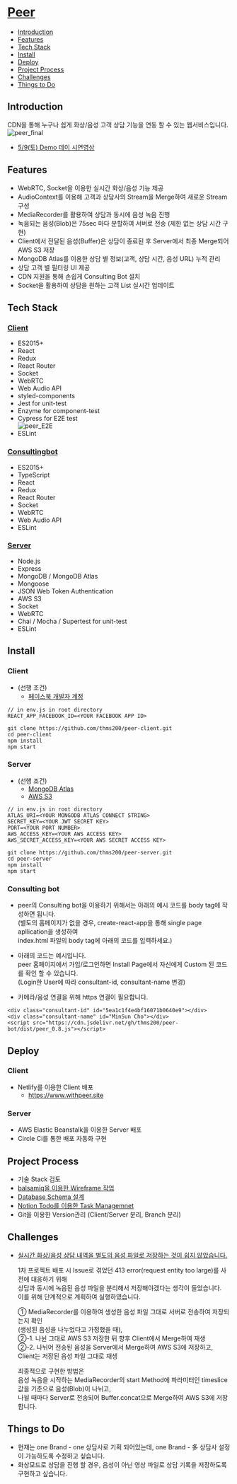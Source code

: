 # [Peer](https://www.withpeer.site)

* [Introduction](https://github.com/thms200/peer-client#Introduction)
* [Features](https://github.com/thms200/peer-client#Features)
* [Tech Stack](https://github.com/thms200/peer-client#Tech-Stack)
* [Install](https://github.com/thms200/peer-client#Install)
* [Deploy](https://github.com/thms200/peer-client#Deploy)
* [Project Process](https://github.com/thms200/peer-client#Project-Process)
* [Challenges](https://github.com/thms200/peer-client#challenges)
* [Things to Do](https://github.com/thms200/peer-client#things-to-do)


## Introduction
CDN을 통해 누구나 쉽게 화상/음성 고객 상담 기능을 연동 할 수 있는 웹서비스입니다.
![peer_final](https://user-images.githubusercontent.com/48754671/81384241-53576580-914c-11ea-91ae-7b2316ae8ffd.gif)
* [5/9(토) Demo 데이 시연영상](https://youtu.be/S04tb7sGJ7Q?t=1616)


## Features
* WebRTC, Socket을 이용한 실시간 화상/음성 기능 제공
* AudioContext를 이용해 고객과 상담사의 Stream을 Merge하여 새로운 Stream 구성
* MediaRecorder를 활용하여 상담과 동시에 음성 녹음 진행
* 녹음되는 음성(Blob)은 75sec 마다 분할하여 서버로 전송 (제한 없는 상담 시간 구현)
* Client에서 전달된 음성(Buffer)은 상담이 종료된 후 Server에서 최종 Merge되어 AWS S3 저장
* MongoDB Atlas를 이용한 상담 별 정보(고객, 상담 시간, 음성 URL) 누적 관리
* 상담 고객 별 필터링 UI 제공
* CDN 지원을 통해 손쉽게 Consulting Bot 설치
* Socket을 활용하여 상담을 원하는 고객 List 실시간 업데이트

## Tech Stack

### [Client](https://github.com/thms200/peer-client)
* ES2015+
* React
* Redux
* React Router
* Socket
* WebRTC
* Web Audio API
* styled-components
* Jest for unit-test
* Enzyme for component-test
* Cypress for E2E test<br>
![peer_E2E](https://user-images.githubusercontent.com/48754671/81775342-a738c480-9527-11ea-9a64-956c2df8eea6.gif)
* ESLint

### [Consultingbot](https://github.com/thms200/peer-bot)
* ES2015+
* TypeScript
* React
* Redux
* React Router
* Socket
* WebRTC
* Web Audio API
* ESLint

### [Server](https://github.com/thms200/peer-server)
* Node.js
* Express
* MongoDB / MongoDB Atlas
* Mongoose
* JSON Web Token Authentication
* AWS S3
* Socket
* WebRTC
* Chai / Mocha / Supertest for unit-test
* ESLint


## Install
### Client
* (선행 조건) 
  - [페이스북 개발자 계정](https://developers.facebook.com/?no_redirect=1)
``` 
// in env.js in root directory
REACT_APP_FACEBOOK_ID=<YOUR FACEBOOK APP ID>
```
```
git clone https://github.com/thms200/peer-client.git
cd peer-client
npm install
npm start
```

### Server
* (선행 조건)
  - [MongoDB Atlas](https://www.mongodb.com/cloud/atlas)
  - [AWS S3](https://aws.amazon.com/ko/s3/)

``` 
// in env.js in root directory
ATLAS_URI=<YOUR MONGODB ATLAS CONNECT STRING>
SECRET_KEY=<YOUR JWT SECRET KEY>
PORT=<YOUR PORT NUMBER>
AWS_ACCESS_KEY=<YOUR AWS ACCESS KEY>
AWS_SECRET_ACCESS_KEY=<YOUR AWS SECRET ACCESS KEY>
```
```
git clone https://github.com/thms200/peer-server.git
cd peer-server
npm install
npm start
```

### Consulting bot
* peer의 Consulting bot을 이용하기 위해서는 아래의 예시 코드를 body tag에 작성하면 됩니다.<br>
  (별도의 홈페이지가 없을 경우, create-react-app을 통해 single page apllication을 생성하여<br>
index.html 파일의 body tag에 아래의 코드를 입력하세요.)

* 아래의 코드는 예시입니다.<br>
  peer 홈페이지에서 가입/로그인하면 Install Page에서 자신에게 Custom 된 코드를 확인 할 수 있습니다.<br>
  (Login한 User에 따라 consultant-id, consultant-name 변경)

* 카메라/음성 연결을 위해 https 연결이 필요합니다.
```
<div class="consultant-id" id="5ea1c1f4e4bf16071b0640e9"></div>
<div class="consultant-name" id="MinSun Cho"></div>
<script src="https://cdn.jsdelivr.net/gh/thms200/peer-bot/dist/peer_0.8.js"></script> 
```


## Deploy

### Client
* Netlify를 이용한 Client 배포
   - https://www.withpeer.site

### Server
* AWS Elastic Beanstalk을 이용한 Server 배포
* Circle Ci를 통한 배포 자동화 구현


## Project Process
* 기술 Stack 검토
* [balsamiq을 이용한 Wireframe 작업](https://balsamiq.cloud/skzze0r/piubt71/r6A79)
* [Database Schema 설계](https://www.lucidchart.com/documents/edit/d3a61bf7-e444-46a7-8ef9-db93cb00d6a1/0_0?shared=true)
* [Notion Todo를 이용한 Task Managemnet](https://www.notion.so/0e0b72e1660d4d449eea7d4d2c4e2c95?v=9b456fa4bf2c4f0e96eaa5958957a7ad)
* Git을 이용한 Version관리 (Client/Server 분리, Branch 분리)


## Challenges
* [실시간 화상/음성 상담 내역을 별도의 음성 파일로 저장하는 것이 쉽지 않았습니다.](https://www.notion.so/Frontend-DB-8ceb10bebb0f4f189f37d2b5db6f859f)

  1차 프로젝트 배포 시 Issue로 겪었던 413 error(request entity too large)를 사전에 대응하기 위해<br>
  상담과 동시에 녹음된 음성 파일을 분리해서 저장해야겠다는 생각이 들었습니다.<br>
  이를 위해 단계적으로 계획하여 실행하였습니다.

   ① MediaRecorder를 이용하여 생성한 음성 파일 그대로 서버로 전송하여 저장되는지 확인<br>
  (생성된 음성을 나누었다고 가정했을 때),<br>
   ②-1. 나뉜 그대로 AWS S3 저장한 뒤 향후 Client에서 Merge하여 재생<br>
   ②-2. 나뉘어 전송된 음성을 Server에서 Merge하여 AWS S3에 저장하고, Client는 저장된 음성 파일 그대로 재생

  최종적으로 구현한 방법은<br>
  음성 녹음을 시작하는 MediaRecorder의 start Method에 파라미터인 timeslice 값을 기준으로 음성(Blob)이 나뉘고,<br>
  나뉠 때마다 Server로 전송되어 Buffer.concat으로 Merge하여 AWS S3에 저장합니다.


## Things to Do
* 현재는 one Brand - one 상담사로 기획 되어있는데, one Brand - 多 상담사 설정이 가능하도록 수정하고 싶습니다.
* 화상모드로 상담을 진행 할 경우, 음성이 아닌 영상 파일로 상담 기록을 저장하도록 구현하고 싶습니다.
